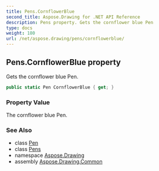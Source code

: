 ```yaml
---
title: Pens.CornflowerBlue
second_title: Aspose.Drawing for .NET API Reference
description: Pens property. Gets the cornflower blue Pen
type: docs
weight: 180
url: /net/aspose.drawing/pens/cornflowerblue/
---
```

## Pens.CornflowerBlue property

Gets the cornflower blue Pen.

```csharp
public static Pen CornflowerBlue { get; }
```

### Property Value

The cornflower blue Pen.

### See Also

* class [Pen](../../pen/)
* class [Pens](../)
* namespace [Aspose.Drawing](../../pens/)
* assembly [Aspose.Drawing.Common](../../../)


